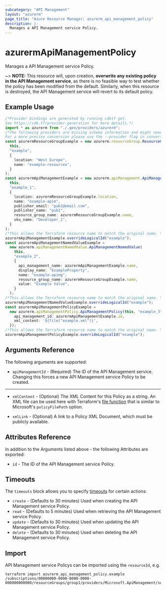 ```yaml
---
subcategory: "API Management"
layout: "azurerm"
page_title: "Azure Resource Manager: azurerm_api_management_policy"
description: |-
  Manages a API Management service Policy.
---
```


# azurermApiManagementPolicy

Manages a API Management service Policy.

\~> **NOTE:** This resource will, upon creation, **overwrite any existing policy in the API Management service**, as there is no feasible way to test whether the policy has been modified from the default. Similarly, when this resource is destroyed, the API Management service will revert to its default policy.

## Example Usage

```typescript
/*Provider bindings are generated by running cdktf get.
See https://cdk.tf/provider-generation for more details.*/
import * as azurerm from "./.gen/providers/azurerm";
/*The following providers are missing schema information and might need manual adjustments to synthesize correctly: azurerm.
For a more precise conversion please use the --provider flag in convert.*/
const azurermResourceGroupExample = new azurerm.resourceGroup.ResourceGroup(
  this,
  "example",
  {
    location: "West Europe",
    name: "example-resources",
  }
);
const azurermApiManagementExample = new azurerm.apiManagement.ApiManagement(
  this,
  "example_1",
  {
    location: azurermResourceGroupExample.location,
    name: "example-apim",
    publisher_email: "pub1@email.com",
    publisher_name: "pub1",
    resource_group_name: azurermResourceGroupExample.name,
    sku_name: "Developer_1",
  }
);
/*This allows the Terraform resource name to match the original name. You can remove the call if you don't need them to match.*/
azurermApiManagementExample.overrideLogicalId("example");
const azurermApiManagementNamedValueExample =
  new azurerm.apiManagementNamedValue.ApiManagementNamedValue(
    this,
    "example_2",
    {
      api_management_name: azurermApiManagementExample.name,
      display_name: "ExampleProperty",
      name: "example-apimg",
      resource_group_name: azurermResourceGroupExample.name,
      value: "Example Value",
    }
  );
/*This allows the Terraform resource name to match the original name. You can remove the call if you don't need them to match.*/
azurermApiManagementNamedValueExample.overrideLogicalId("example");
const azurermApiManagementPolicyExample =
  new azurerm.apiManagementPolicy.ApiManagementPolicy(this, "example_3", {
    api_management_id: azurermApiManagementExample.id,
    xml_content: '${file("example.xml")}',
  });
/*This allows the Terraform resource name to match the original name. You can remove the call if you don't need them to match.*/
azurermApiManagementPolicyExample.overrideLogicalId("example");

```

## Arguments Reference

The following arguments are supported:

* `apiManagementId` - (Required) The ID of the API Management service. Changing this forces a new API Management service Policy to be created.

***

*   `xmlContent` - (Optional) The XML Content for this Policy as a string. An XML file can be used here with Terraform's [file function](https://www.terraform.io/docs/configuration/functions/file.html) that is similar to Microsoft's `policyFilePath` option.

*   `xmlLink` - (Optional) A link to a Policy XML Document, which must be publicly available.

## Attributes Reference

In addition to the Arguments listed above - the following Attributes are exported:

* `id` - The ID of the API Management service Policy.

## Timeouts

The `timeouts` block allows you to specify [timeouts](https://www.terraform.io/language/resources/syntax#operation-timeouts) for certain actions:

* `create` - (Defaults to 30 minutes) Used when creating the API Management service Policy.
* `read` - (Defaults to 5 minutes) Used when retrieving the API Management service Policy.
* `update` - (Defaults to 30 minutes) Used when updating the API Management service Policy.
* `delete` - (Defaults to 30 minutes) Used when deleting the API Management service Policy.

## Import

API Management service Policys can be imported using the `resourceId`, e.g.

```console
terraform import azurerm_api_management_policy.example /subscriptions/00000000-0000-0000-0000-000000000000/resourceGroups/group1/providers/Microsoft.ApiManagement/service/instance1/policies/policy
```
